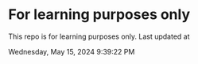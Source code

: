 # For learning purposes only
This repo is for learning purposes only.
Last updated at

Wednesday, May 15, 2024 9:39:22 PM

